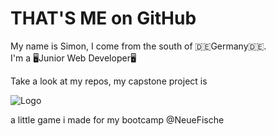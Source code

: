 # THAT'S ME on GitHub

My name is Simon, I come from the south of 🇩🇪Germany🇩🇪.<br>
I'm a 🖥Junior Web Developer🖥<br>

Take a look at my repos, my capstone project is

![Logo](https://user-images.githubusercontent.com/115007480/211316217-8a611a75-8bf1-49be-abb4-34b78794d53c.png)

a little game i made for my bootcamp @NeueFische
